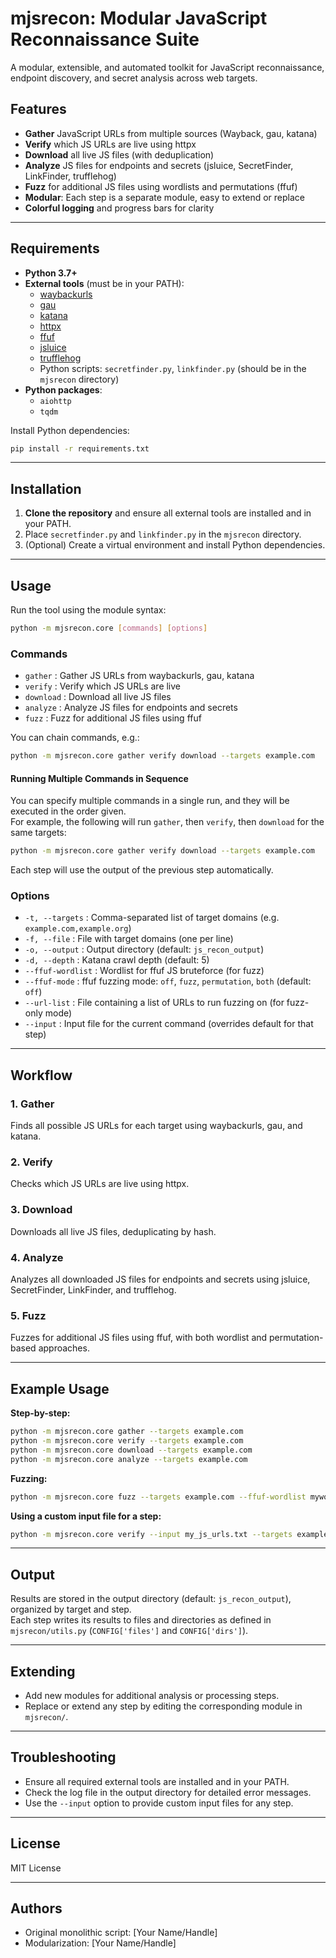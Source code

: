 # mjsrecon: Modular JavaScript Reconnaissance Suite

A modular, extensible, and automated toolkit for JavaScript reconnaissance, endpoint discovery, and secret analysis across web targets.

## Features

- **Gather** JavaScript URLs from multiple sources (Wayback, gau, katana)
- **Verify** which JS URLs are live using httpx
- **Download** all live JS files (with deduplication)
- **Analyze** JS files for endpoints and secrets (jsluice, SecretFinder, LinkFinder, trufflehog)
- **Fuzz** for additional JS files using wordlists and permutations (ffuf)
- **Modular**: Each step is a separate module, easy to extend or replace
- **Colorful logging** and progress bars for clarity

---

## Requirements

- **Python 3.7+**
- **External tools** (must be in your PATH):
  - [waybackurls](https://github.com/tomnomnom/waybackurls)
  - [gau](https://github.com/lc/gau)
  - [katana](https://github.com/projectdiscovery/katana)
  - [httpx](https://github.com/projectdiscovery/httpx)
  - [ffuf](https://github.com/ffuf/ffuf)
  - [jsluice](https://github.com/BishopFox/jsluice)
  - [trufflehog](https://github.com/trufflesecurity/trufflehog)
  - Python scripts: `secretfinder.py`, `linkfinder.py` (should be in the `mjsrecon` directory)
- **Python packages**:
  - `aiohttp`
  - `tqdm`

Install Python dependencies:
```sh
pip install -r requirements.txt
```

---

## Installation

1. **Clone the repository** and ensure all external tools are installed and in your PATH.
2. Place `secretfinder.py` and `linkfinder.py` in the `mjsrecon` directory.
3. (Optional) Create a virtual environment and install Python dependencies.

---

## Usage

Run the tool using the module syntax:

```sh
python -m mjsrecon.core [commands] [options]
```

### **Commands**

- `gather`   : Gather JS URLs from waybackurls, gau, katana
- `verify`   : Verify which JS URLs are live
- `download` : Download all live JS files
- `analyze`  : Analyze JS files for endpoints and secrets
- `fuzz`     : Fuzz for additional JS files using ffuf

You can chain commands, e.g.:
```sh
python -m mjsrecon.core gather verify download --targets example.com
```

#### Running Multiple Commands in Sequence

You can specify multiple commands in a single run, and they will be executed in the order given.  
For example, the following will run `gather`, then `verify`, then `download` for the same targets:

```sh
python -m mjsrecon.core gather verify download --targets example.com
```

Each step will use the output of the previous step automatically.

### **Options**

- `-t, --targets`   : Comma-separated list of target domains (e.g. `example.com,example.org`)
- `-f, --file`      : File with target domains (one per line)
- `-o, --output`    : Output directory (default: `js_recon_output`)
- `-d, --depth`     : Katana crawl depth (default: 5)
- `--ffuf-wordlist` : Wordlist for ffuf JS bruteforce (for fuzz)
- `--ffuf-mode`     : ffuf fuzzing mode: `off`, `fuzz`, `permutation`, `both` (default: `off`)
- `--url-list`      : File containing a list of URLs to run fuzzing on (for fuzz-only mode)
- `--input`         : Input file for the current command (overrides default for that step)

---

## Workflow

### 1. **Gather**
Finds all possible JS URLs for each target using waybackurls, gau, and katana.

### 2. **Verify**
Checks which JS URLs are live using httpx.

### 3. **Download**
Downloads all live JS files, deduplicating by hash.

### 4. **Analyze**
Analyzes all downloaded JS files for endpoints and secrets using jsluice, SecretFinder, LinkFinder, and trufflehog.

### 5. **Fuzz**
Fuzzes for additional JS files using ffuf, with both wordlist and permutation-based approaches.

---

## Example Usage

**Step-by-step:**
```sh
python -m mjsrecon.core gather --targets example.com
python -m mjsrecon.core verify --targets example.com
python -m mjsrecon.core download --targets example.com
python -m mjsrecon.core analyze --targets example.com
```

**Fuzzing:**
```sh
python -m mjsrecon.core fuzz --targets example.com --ffuf-wordlist mywordlist.txt --ffuf-mode both
```

**Using a custom input file for a step:**
```sh
python -m mjsrecon.core verify --input my_js_urls.txt --targets example.com
```

---

## Output

Results are stored in the output directory (default: `js_recon_output`), organized by target and step.  
Each step writes its results to files and directories as defined in `mjsrecon/utils.py` (`CONFIG['files']` and `CONFIG['dirs']`).

---

## Extending

- Add new modules for additional analysis or processing steps.
- Replace or extend any step by editing the corresponding module in `mjsrecon/`.

---

## Troubleshooting

- Ensure all required external tools are installed and in your PATH.
- Check the log file in the output directory for detailed error messages.
- Use the `--input` option to provide custom input files for any step.

---

## License

MIT License

---

## Authors

- Original monolithic script: [Your Name/Handle]
- Modularization: [Your Name/Handle]